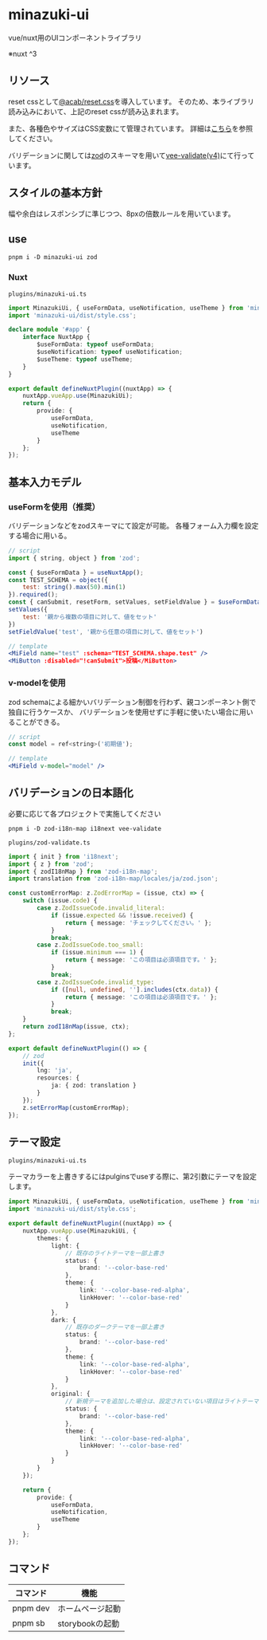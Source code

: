# minazuki-ui

vue/nuxt用のUIコンポーネントライブラリ

※nuxt ^3

## リソース

reset cssとして[@acab/reset.css](https://github.com/mayank99/reset.css)を導入しています。
そのため、本ライブラリ読み込みにおいて、上記のreset cssが読み込まれます。

また、各種色やサイズはCSS変数にて管理されています。
詳細は[こちら](https://github.com/furutsubaki/minazuki-ui/blob/develop/src/assets/css/variables.css)を参照してください。

バリデーションに関しては[zod](https://zod.dev/)のスキーマを用いて[vee-validate(v4)](https://vee-validate.logaretm.com/v4/)にて行っています。

## スタイルの基本方針

幅や余白はレスポンシブに準じつつ、8pxの倍数ルールを用いています。

## use

```shell
pnpm i -D minazuki-ui zod
```

### Nuxt

`plugins/minazuki-ui.ts`

```ts
import MinazukiUi, { useFormData, useNotification, useTheme } from 'minazuki-ui';
import 'minazuki-ui/dist/style.css';

declare module '#app' {
    interface NuxtApp {
        $useFormData: typeof useFormData;
        $useNotification: typeof useNotification;
        $useTheme: typeof useTheme;
    }
}

export default defineNuxtPlugin((nuxtApp) => {
    nuxtApp.vueApp.use(MinazukiUi);
    return {
        provide: {
            useFormData,
            useNotification,
            useTheme
        }
    };
});
```

## 基本入力モデル

### useFormを使用（推奨）

バリデーションなどをzodスキーマにて設定が可能。
各種フォーム入力欄を設定する場合に用いる。

```jsx
// script
import { string, object } from 'zod';

const { $useFormData } = useNuxtApp();
const TEST_SCHEMA = object({
    test: string().max(50).min(1)
}).required();
const { canSubmit, resetForm, setValues, setFieldValue } = $useFormData(TEST_SCHEMA, { test: '初期値' });
setValues({
    test: '親から複数の項目に対して、値をセット'
})
setFieldValue('test', '親から任意の項目に対して、値をセット')

// template
<MiField name="test" :schema="TEST_SCHEMA.shape.test" />
<MiButton :disabled="!canSubmit">投稿</MiButton>
```

### v-modelを使用

zod schemaによる細かいバリデーション制御を行わず、親コンポーネント側で独自に行うケースか、
バリデーションを使用せずに手軽に使いたい場合に用いることができる。

```jsx
// script
const model = ref<string>('初期値');

// template
<MiField v-model="model" />
```

## バリデーションの日本語化

必要に応じて各プロジェクトで実施してください

```shell
pnpm i -D zod-i18n-map i18next vee-validate
```

`plugins/zod-validate.ts`

```ts
import { init } from 'i18next';
import { z } from 'zod';
import { zodI18nMap } from 'zod-i18n-map';
import translation from 'zod-i18n-map/locales/ja/zod.json';

const customErrorMap: z.ZodErrorMap = (issue, ctx) => {
    switch (issue.code) {
        case z.ZodIssueCode.invalid_literal:
            if (issue.expected && !issue.received) {
                return { message: 'チェックしてください。' };
            }
            break;
        case z.ZodIssueCode.too_small:
            if (issue.minimum === 1) {
                return { message: 'この項目は必須項目です。' };
            }
            break;
        case z.ZodIssueCode.invalid_type:
            if ([null, undefined, ''].includes(ctx.data)) {
                return { message: 'この項目は必須項目です。' };
            }
            break;
    }
    return zodI18nMap(issue, ctx);
};

export default defineNuxtPlugin(() => {
    // zod
    init({
        lng: 'ja',
        resources: {
            ja: { zod: translation }
        }
    });
    z.setErrorMap(customErrorMap);
});
```

## テーマ設定


`plugins/minazuki-ui.ts`

テーマカラーを上書きするにはpulginsでuseする際に、第2引数にテーマを設定します。

```ts
import MinazukiUi, { useFormData, useNotification, useTheme } from 'minazuki-ui';
import 'minazuki-ui/dist/style.css';

export default defineNuxtPlugin((nuxtApp) => {
    nuxtApp.vueApp.use(MinazukiUi, {
        themes: {
            light: {
                // 既存のライトテーマを一部上書き
                status: {
                    brand: '--color-base-red'
                },
                theme: {
                    link: '--color-base-red-alpha',
                    linkHover: '--color-base-red'
                }
            },
            dark: {
                // 既存のダークテーマを一部上書き
                status: {
                    brand: '--color-base-red'
                },
                theme: {
                    link: '--color-base-red-alpha',
                    linkHover: '--color-base-red'
                }
            },
            original: {
                // 新規テーマを追加した場合は、設定されていない項目はライトテーマが適用されます
                status: {
                    brand: '--color-base-red'
                },
                theme: {
                    link: '--color-base-red-alpha',
                    linkHover: '--color-base-red'
                }
            }
        }
    });

    return {
        provide: {
            useFormData,
            useNotification,
            useTheme
        }
    };
});
```

## コマンド

|コマンド|機能|
|---|---|
|pnpm dev|ホームページ起動|
|pnpm sb|storybookの起動|
